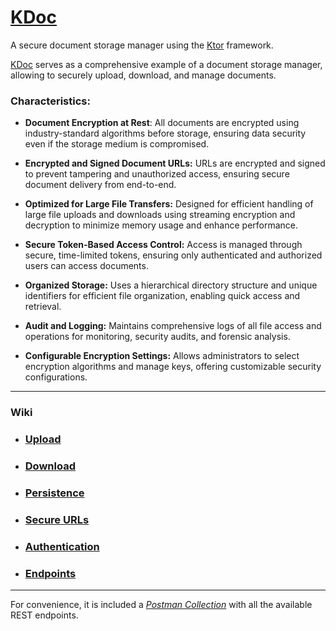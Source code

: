 # [KDoc](https://github.com/perracodex/KDoc)

A secure document storage manager using the [Ktor](https://ktor.io/) framework.

[KDoc](https://github.com/perracodex/KDoc) serves as a comprehensive example of a document storage manager,
allowing to securely upload, download, and manage documents.

### Characteristics:

* **Document Encryption at Rest**:
  All documents are encrypted using industry-standard algorithms before storage, ensuring data security
  even if the storage medium is compromised.

* **Encrypted and Signed Document URLs:**
  URLs are encrypted and signed to prevent tampering and unauthorized access,
  ensuring secure document delivery from end-to-end.

* **Optimized for Large File Transfers:**
  Designed for efficient handling of large file uploads and downloads using streaming encryption
  and decryption to minimize memory usage and enhance performance.

* **Secure Token-Based Access Control:**
  Access is managed through secure, time-limited tokens, ensuring only authenticated and authorized users can access documents.

* **Organized Storage:**
  Uses a hierarchical directory structure and unique identifiers for efficient file organization,
  enabling quick access and retrieval.

* **Audit and Logging:**
  Maintains comprehensive logs of all file access and operations for monitoring, security audits, and forensic analysis.

* **Configurable Encryption Settings:**
  Allows administrators to select encryption algorithms and manage keys, offering customizable security configurations.

---

### Wiki

* ### [Upload](./.wiki/01.upload.md)
* ### [Download](./.wiki/02.download.md)
* ### [Persistence](./.wiki/03.persistence.md)
* ### [Secure URLs](./.wiki/04.secure-url.md)
* ### [Authentication](./.wiki/05.authentication.md)
* ### [Endpoints](./.wiki/06.endpoints.md)

---
For convenience, it is included a *[Postman Collection](./.postman/kdoc.postman_collection.json)* with all the available REST endpoints.
